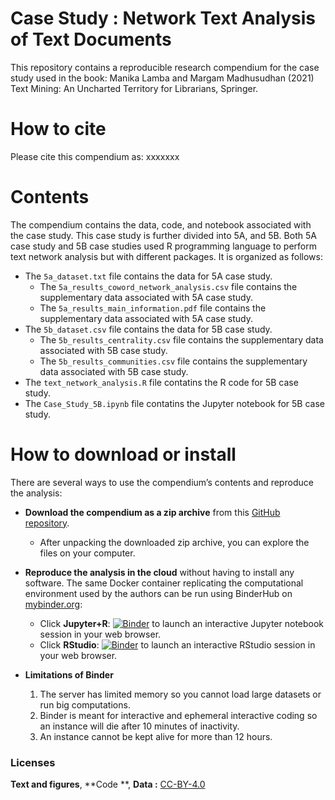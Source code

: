 # Case Study : Network Text Analysis of Text Documents

This repository contains a reproducible research compendium for the case study used in the book:
Manika Lamba and Margam Madhusudhan (2021) Text Mining: An Uncharted Territory for Librarians, Springer.

# How to cite
Please cite this compendium as: xxxxxxx

# Contents
The compendium contains the data, code, and notebook associated with the case study. This case study is further divided into 5A, and 5B. Both 5A case study and 5B case studies used R programming language to perform text network analysis but with different packages. It is organized as follows:

  - The `5a_dataset.txt` file contains the data for 5A case study.
    - The `5a_results_coword_network_analysis.csv` file contains the supplementary data associated with 5A case study.
    - The `5a_results_main_information.pdf` file contains the supplementary data associated with 5A case study.
  - The `5b_dataset.csv` file contains the data for 5B case study.
    - The `5b_results_centrality.csv` file contains the supplementary data associated with 5B case study.
    - The `5b_results_communities.csv` file contains the supplementary data associated with 5B case study.
  - The `text_network_analysis.R` file contatins the R code for 5B case study.
  - The `Case_Study_5B.ipynb` file contatins the Jupyter notebook for 5B case study.

# How to download or install
There are several ways to use the compendium’s contents and reproduce
the analysis:

  - **Download the compendium as a zip archive** from this [GitHub
    repository](https://github.com/textmining-utl/chapter5/archive/master.zip).
    
      - After unpacking the downloaded zip archive, you can explore the
        files on your computer.

  - **Reproduce the analysis in the cloud** without having to install
    any software. The same Docker container replicating the
    computational environment used by the authors can be run using
    BinderHub on [mybinder.org](https://mybinder.org/):
    
      - Click
        **Jupyter+R**: [![Binder](http://mybinder.org/badge_logo.svg)](http://mybinder.org/v2/gh/textmining-utl/chapter5/master?filepath=Case_Study_5B.ipynb) to launch an                           interactive Jupyter notebook session in your web browser.
      - Click
        **RStudio**: [![Binder](http://mybinder.org/badge_logo.svg)](http://mybinder.org/v2/gh/textmining-utl/chapter5/master?urlpath=rstudio)
        to launch an interactive RStudio session in your web browser.

   - **Limitations of Binder**
        1. The server has limited memory so you cannot load large datasets or run big computations.
        2. Binder is meant for interactive and ephemeral interactive coding so an instance will die after 10 minutes of inactivity.
        3. An instance cannot be kept alive for more than 12 hours.

### Licenses

**Text and figures**, **Code **, **Data :** [CC-BY-4.0](http://creativecommons.org/licenses/by/4.0/)


